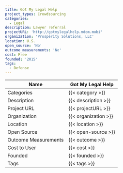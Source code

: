 ```yaml
---
title: Got My Legal Help
project_types: Crowdsourcing
categories:
  - Legal
description: Lawyer referral
projectURL: 'http://gotmylegalhelp.mdom.mobi'
organization: 'Prosperity Solutions, LLC'
location: U.S.
open_source: 'No'
outcome_measurements: 'No'
cost: Free
founded: '2015'
tags:
  - Defense
---
```


Name                    |  Got My Legal Help 
------------------------|----
Categories              | {{< category >}} 
Description             | {{< description >}} 
Project URL             | {{< projectURL >}} 
Organization            | {{< organization >}} 
Location                | {{< location >}} 
Open Source             | {{< open-source >}} 
Outcome Measurements    | {{< outcome >}} 
Cost to User            | {{< cost >}} 
Founded                 | {{< founded >}} 
Tags                    | {{< tags >}} 
